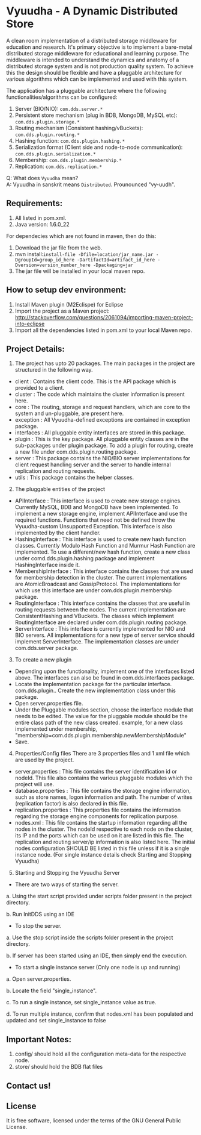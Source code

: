 Vyuudha - A Dynamic Distributed Store
=====================================
A clean room implementation of a distributed storage middleware for education and research. It's 
primary objective is to implement a bare-metal distributed storage middleware for educational and 
learning purpose. The middleware is intended to understand the dynamics and anatomy of a distributed
storage system and is not production quality system.
To achieve this the design should be flexible and have a pluggable architecture for various algorithms 
which can be implemented and used with this system.

The application has a pluggable architecture where the following functionalities/algorithms can be configured:  

1. Server (BIO/NIO): `com.dds.server.*`
2. Persistent store mechanism (plug in BDB, MongoDB, MySQL etc): `com.dds.plugin.storage.*`
3. Routing mechanism (Consistent hashing/vBuckets): `com.dds.plugin.routing.*`
4. Hashing function: `com.dds.plugin.hashing.*`
5. Serialization format (Client side and node-to-node communication): `com.dds.plugin.serialization.*`  
6. Membership: `com.dds.plugin.membership.*`
7. Replication: `com.dds.replication.*`

Q: What does `Vyuudha` mean?  
A: Vyuudha in sanskrit means `Distributed`. Prounounced "vy-uudh".  

Requirements:  
-------------
1. All listed in pom.xml.
2. Java version: 1.6.0_22
    
    
For dependecies which are not found in maven, then do this:  
1. Download the jar file from the web.  
2. mvn install:`install-file -Dfile=location/jar_name.jar -DgroupId=group_id_here -DartifactId=artifact_id_here -Dversion=version_number_here -Dpackaging=jar`  
3. The jar file will be installed in your local maven repo.  
    
    
How to setup dev environment:
-----------------------------
1. Install Maven plugin (M2Eclispe) for Eclipse
2. Import the project as a Maven project: http://stackoverflow.com/questions/2061094/importing-maven-project-into-eclipse
3. Import all the dependencies listed in pom.xml to your local Maven repo.

Project Details:
---------------
1. The project has upto 20 packages. The main packages in the project are structured in the following way.
 - client : Contains the client code. This is the API package which is provided to a client.
 - cluster : The code which maintains the cluster information is present here.
 - core : The routing, storage and request handlers, which are core to the system and un-pluggable, are present here.
 - exception : All Vyuudha-defined exceptions are contained in exception package.
 - interfaces : All pluggable entity interfaces are stored in this package.
 - plugin : This is the key package. All pluggable entity classes are in the sub-packages under plugin package. To add
 a plugin for routing, create a new file under com.dds.plugin.routing package.
 - server : This package contains the NIO/BIO server implementations for client request handling server and the server
 to handle internal replication and routing requests.
 - utils : This package contains the helper classes.
 
2. The pluggable entities of the project
 - APIInterface : This interface is used to create new storage engines. Currently MySQL, BDB and MongoDB have been 
 implemented. To implement a new storage engine, implement APIInterface and use the required functions. Functions 
 that need not be defined throw the Vyuudha-custom Unsupported Exception. This interface is also implemented by the
 client handler.
 - HashingInterface : This interface is used to create new hash function classes. Currently Modulo Hash Function and 
 Murmur Hash Function are implemented. To use a different/new hash function, create a new class under comd.dds.plugin.hashing
 package and implement HashingInterface inside it. 
 - MembershipInterface : This interface contains the classes that are used for membership detection in the cluster. The
 current implementations are AtomicBroadcast and GossipProtocol. The implementations for which use this interface are
 under com.dds.plugin.membership package.
 - RoutingInterface : This interface contains the classes that are useful in routing requests between the nodes. The
 current implementation are ConsistentHashing and VBuckets. The classes which implement RoutingInterface are declared 
 under com.dds.plugin.routing package.
 - ServerInterface : This interface is currently implemented for NIO and BIO servers. All implementations for a new type
 of server service should implement ServerInterface. The implementation classes are under com.dds.server package.
 
3. To create a new plugin
 - Depending upon the functionality, implement one of the interfaces listed above. The interfaces can also be found
 in com.dds.interfaces package.
 - Locate the implementation package for the particular interface. com.dds.plugin.<InterfaceModule>. Create the new 
 implementation class under this package.
 - Open server.properties file.
 - Under the Pluggable modules section, choose the interface module that needs to be edited. The value for the pluggable 
 module should be the entire class path of the new class created. example, for a new class implemented under membership,
 "membership=com.dds.plugin.membership.newMembershipModule" 
 - Save.

4. Properties/Config files
 There are 3 properties files and 1 xml file which are used by the project.
 - server.properties : This file contains the server identification id or nodeId. This file also contains the various
 pluggable modules which the project will use. 
 - database.properties : This file contains the storage engine information, such as store names, logon information and
 path. The number of writes (replication factor) is also declared in this file. 
 - replication.properties : This properties file contains the information regarding the storage engine components for
 replication purpose.  
 - nodes.xml : This file contains the startup information regarding all the nodes in the cluster. The nodeId respective
 to each node on the cluster, its IP and the ports which can be used on it are listed in this file. The replication
 and routing server/ip information is also listed here. The initial nodes configuration SHOULD BE listed in this file
 unless if it is a single instance node. (For single instance details check Starting and Stopping Vyuudha)

5. Starting and Stopping the Vyuudha Server
 
 - There are two ways of starting the server.
 
 a. Using the start script provided under scripts folder present in the project directory.
 
 b. Run InitDDS using an IDE
 - To stop the server.
 
 a. Use the stop script inside the scripts folder present in the project directory.
 
 b. If server has been started using an IDE, then simply end the execution.
 - To start a single instance server (Only one node is up and running)
 
 a. Open server.properties.
 
 b. Locate the field "single_instance".
 
 c. To run a single instance, set single_instance value as true.
 
 d. To run multiple instance, confirm that nodes.xml has been populated and updated and set single_instance to false
 

Important Notes:
----------------
1. config/ should hold all the configuration meta-data for the respective node.
2. store/ should hold the BDB flat files
	
Contact us!
-----------


License
-------
It is free software, licensed under the terms of the GNU General Public License.

